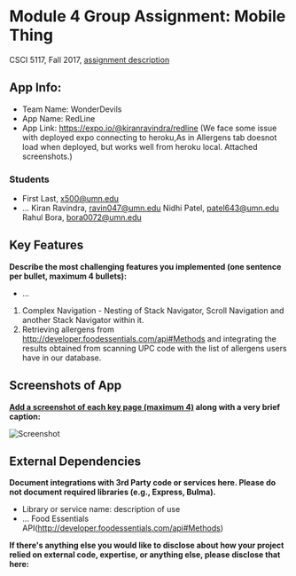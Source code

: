 
# Module 4 Group Assignment: Mobile Thing

CSCI 5117, Fall 2017, [assignment description](https://docs.google.com/document/d/1lYgnikooJgHZmLtAzKe1yTFgR7Czz9MGSXuQzl-s3R0)

## App Info:

* Team Name: WonderDevils
* App Name: RedLine
* App Link: https://expo.io/@kiranravindra/redline 
(We face some issue with deployed expo connecting to heroku,As in Allergens tab doesnot load when deployed, but works well from heroku local. Attached screenshots.)

### Students

* First Last, x500@umn.edu
* ...
Kiran Ravindra, ravin047@umn.edu
Nidhi Patel, patel643@umn.edu
Rahul Bora, bora0072@umn.edu

## Key Features

**Describe the most challenging features you implemented
(one sentence per bullet, maximum 4 bullets):**

* ...
1. Complex Navigation - Nesting of Stack Navigator, Scroll Navigation and another Stack Navigator within it. 
2. Retrieving allergens from http://developer.foodessentials.com/api#Methods and integrating the results obtained from scanning UPC code with the list of allergens users have in our database. 


## Screenshots of App

**[Add a screenshot of each key page (maximum 4)](https://stackoverflow.com/questions/10189356/how-to-add-screenshot-to-readmes-in-github-repository)
along with a very brief caption:**

![Screenshot](/relative/path/to/img.jpg?raw=true "Optional Title")



## External Dependencies

**Document integrations with 3rd Party code or services here.
Please do not document required libraries (e.g., Express, Bulma).**

* Library or service name: description of use
* ...
Food Essentials API(http://developer.foodessentials.com/api#Methods)

**If there's anything else you would like to disclose about how your project
relied on external code, expertise, or anything else, please disclose that
here:**

